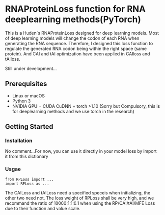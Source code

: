 
# RNAProteinLoss function for RNA deeplearning methods(PyTorch)

This is a Huden`s RNAProteinLoss designed for deep learning models. Most of deep learning models will change the codon of each RNA when generating the RNA sequence. Therefore, I designed this loss function to regulate the generated RNA codon being within the right space (same protein). And CAI and tAI optimization have been applied in CAIloss and tAIloss.

Still under development...


## Prerequisites
- Linux or macOS
- Python 3
- NVIDIA GPU + CUDA CuDNN + torch >1.10 (Sorry but Compulsory, this is for deeplearning methods and we use torch in the research)

## Getting Started
### Installation

No comment...For now, you can use it directly in your model loss by import it from this dictionary

### Usgae

```
from RPLoss import ...
import RPLoss as ...
```

The CAILoss and tAILoss need a specified speceis when initializing, the other two need not.
The loss weight of RPLoss shall be very high, and we recommand the ratio of 10000:1:1:0.1 when using the RP/CAI/tAI/MFE Loss due to their function and value scale.
